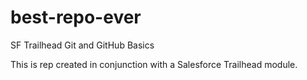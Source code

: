 # best-repo-ever
SF Trailhead Git and GitHub Basics

This is rep created in conjunction with a Salesforce Trailhead module.
